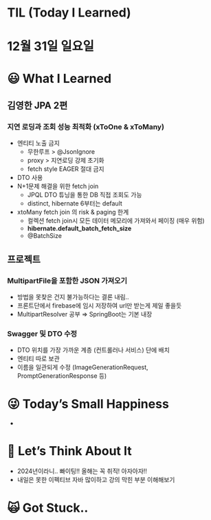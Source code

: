 # TIL (Today I Learned)

# 12월 31일 일요일

# 😃 What I Learned

## 김영한 JPA 2편

### 지연 로딩과 조회 성능 최적화 (xToOne & xToMany)

- 엔티티 노출 금지
    - 무한루프 > @JsonIgnore
    - proxy > 지연로딩 강제 초기화
    - fetch style EAGER 절대 금지
- DTO 사용
- N+1문제 해결을 위한 fetch join
    - JPQL DTO 튜닝을 통한 DB 직접 조회도 가능
    - distinct, hibernate 6부터는 default
- xtoMany fetch join 의 risk & paging 한계
    - 컬렉션 fetch join시 모든 데이터 메모리에 가져와서 페이징 (매우 위험)
    - **hibernate.default_batch_fetch_size**
    - @BatchSize

## 프로젝트

### MultipartFile을 포함한 JSON 가져오기

- 방법을 못찾은 건지 불가능하다는 결론 내림..
- 프론트단에서 firebase에 임시 저장하여 url만 받는게 제일 좋을듯
- MultipartResolver 공부 ⇒ SpringBoot는 기본 내장

### Swagger 및 DTO 수정

- DTO 위치를 가장 가까운 계층 (컨트롤러나 서비스) 단에 배치
- 엔티티 따로 보관
- 이름을 일관되게 수정 (ImageGenerationRequest, PromptGenerationResponse 등)

# 😜 Today’s Small Happiness

- 

# 🧐 Let’s Think About It

- 2024년이라니.. 빠이팅!! 올해는 꼭 취직! 아자아자!!
- 내일은 못한 이펙티브 자바 많이하고 강의 막힌 부분 이해해보기

# 🙀 Got Stuck..